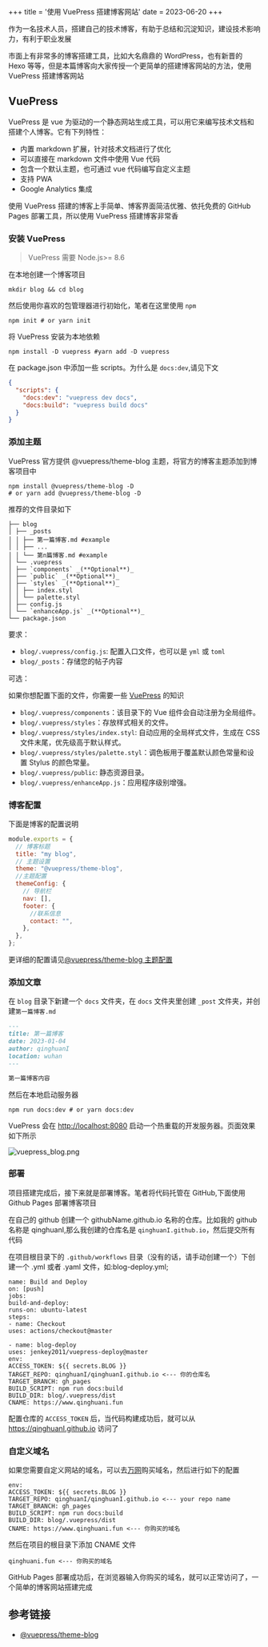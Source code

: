 +++
title = '使用 VuePress 搭建博客网站'
date = 2023-06-20
+++

作为一名技术人员，搭建自己的技术博客，有助于总结和沉淀知识，建设技术影响力，有利于职业发展

市面上有非常多的博客搭建工具，比如大名鼎鼎的 WordPress，也有新晋的 Hexo 等等，但是本篇博客向大家传授一个更简单的搭建博客网站的方法，使用 VuePress 搭建博客网站

## VuePress

VuePress 是 vue 为驱动的一个静态网站生成工具，可以用它来编写技术文档和搭建个人博客。它有下列特性：

- 内置 markdown 扩展，针对技术文档进行了优化
- 可以直接在 markdown 文件中使用 Vue 代码
- 包含一个默认主题，也可通过 vue 代码编写自定义主题
- 支持 PWA
- Google Analytics 集成

使用 VuePress 搭建的博客上手简单、博客界面简洁优雅、依托免费的 GitHub Pages 部署工具，所以使用 VuePress 搭建博客非常香

### 安装 VuePress

> VuePress 需要 Node.js>= 8.6

在本地创建一个博客项目

```shell
mkdir blog && cd blog
```

然后使用你喜欢的包管理器进行初始化，笔者在这里使用 `npm`

```shell
npm init # or yarn init
```

将 VuePress 安装为本地依赖

```shell
npm install -D vuepress #yarn add -D vuepress
```

在 package.json 中添加一些 scripts。为什么是 `docs:dev`,请见下文

```json
{
  "scripts": {
    "docs:dev": "vuepress dev docs",
    "docs:build": "vuepress build docs"
  }
}
```

### 添加主题

VuePress 官方提供 @vuepress/theme-blog 主题，将官方的博客主题添加到博客项目中

```shell
npm install @vuepress/theme-blog -D
# or yarn add @vuepress/theme-blog -D
```

推荐的文件目录如下

```text
├── blog
│ ├── _posts
│ │ ├── 第一篇博客.md #example
│ │ ├── ...
│ │ └── 第n篇博客.md #example
│ └── .vuepress
│ ├── `components` _(**Optional**)_
│ ├── `public` _(**Optional**)_
│ ├── `styles` _(**Optional**)_
│ │ ├── index.styl
│ │ └── palette.styl
│ ├── config.js
│ └── `enhanceApp.js` _(**Optional**)_
└── package.json
```

要求：

- `blog/.vuepress/config.js`: 配置入口文件，也可以是 `yml` 或 `toml`
- `blog/_posts`：存储您的帖子内容

可选：

如果你想配置下面的文件，你需要一些 [VuePress](https://vuepress.vuejs.org/zh/) 的知识

- `blog/.vuepress/components`：该目录下的 Vue 组件会自动注册为全局组件。
- `blog/.vuepress/styles`：存放样式相关的文件。
- `blog/.vuepress/styles/index.styl`: 自动应用的全局样式文件，生成在 CSS 文件末尾，优先级高于默认样式。
- `blog/.vuepress/styles/palette.styl`：调色板用于覆盖默认颜色常量和设置 Stylus 的颜色常量。
- `blog/.vuepress/public`: 静态资源目录。
- `blog/.vuepress/enhanceApp.js`：应用程序级别增强。

### 博客配置

下面是博客的配置说明

```js
module.exports = {
  // 博客标题
  title: "my blog",
  // 主题设置
  theme: "@vuepress/theme-blog",
  //主题配置
  themeConfig: {
    // 导航栏
    nav: [],
    footer: {
      //联系信息
      contact: "",
    },
  },
};
```

更详细的配置请见[@vuepress/theme-blog 主题配置](https://vuepress-theme-blog.billyyyyy3320.com/config/#sitemap)

### 添加文章

在 `blog` 目录下新建一个 `docs` 文件夹，在 `docs` 文件夹里创建 `_post` 文件夹，并创建`第一篇博客.md`

```md
---
title: 第一篇博客
date: 2023-01-04
author: qinghuanI
location: wuhan
---

第一篇博客内容
```

然后在本地启动服务器

```shell
npm run docs:dev # or yarn docs:dev
```

VuePress 会在 [http://localhost:8080](http://localhost:8080/) 启动一个热重载的开发服务器。页面效果如下所示

![vuepress_blog.png](/2020/vuepress_blog.png)

### 部署

项目搭建完成后，接下来就是部署博客。笔者将代码托管在 GitHub,下面使用 Github Pages 部署博客项目

在自己的 github 创建一个 githubName.github.io 名称的仓库。比如我的 github 名称是 qinghuanI,那么我创建的仓库名是 `qinghuanI.github.io`，然后提交所有代码

在项目根目录下的 `.github/workflows` 目录（没有的话，请手动创建一个）下创建一个 .yml 或者 .yaml 文件，如:blog-deploy.yml;

```textmate
name: Build and Deploy
on: [push]
jobs:
build-and-deploy:
runs-on: ubuntu-latest
steps:
- name: Checkout
uses: actions/checkout@master

- name: blog-deploy
uses: jenkey2011/vuepress-deploy@master
env:
ACCESS_TOKEN: ${{ secrets.BLOG }}
TARGET_REPO: qinghuanI/qinghuanI.github.io <--- 你的仓库名
TARGET_BRANCH: gh_pages
BUILD_SCRIPT: npm run docs:build
BUILD_DIR: blog/.vuepress/dist
CNAME: https://www.qinghuani.fun
```

配置仓库的 `ACCESS_TOKEN` 后，当代码构建成功后，就可以从 https://qinghuanI.github.io 访问了

### 自定义域名

如果您需要自定义网站的域名，可以去[万网](https://wanwang.aliyun.com/domain/)购买域名，然后进行如下的配置

```textmate
env:
ACCESS_TOKEN: ${{ secrets.BLOG }}
TARGET_REPO: qinghuanI/qinghuanI.github.io <--- your repo name
TARGET_BRANCH: gh_pages
BUILD_SCRIPT: npm run docs:build
BUILD_DIR: blog/.vuepress/dist
CNAME: https://www.qinghuani.fun <--- 你购买的域名
```

然后在项目的根目录下添加 CNAME 文件

```textmate
qinghuani.fun <--- 你购买的域名
```

GitHub Pages 部署成功后，在浏览器输入你购买的域名，就可以正常访问了，一个简单的博客网站搭建完成

## 参考链接

- [@vuepress/theme-blog](https://vuepress-theme-blog.billyyyyy3320.com/#intro)
